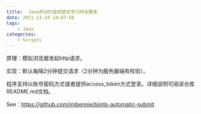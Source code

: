 ```yaml
---
title:  Java京训钉挂机提交学习时长脚本
date: 2021-11-24 14:47:56
tags:
    - Java 
categories:
    - Scripts
---
```


原理：模拟浏览器发起http请求。

实现：默认每隔2分钟提交请求（2分钟为服务器端有校验）。

程序支持以账号密码方式或者提供access_token方式登录。详细说明可阅读仓库README.md文档。

See：https://github.com/imbennie/bjjnts-automatic-submit